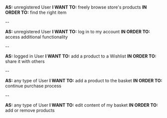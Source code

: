 **AS:**
unregistered User
**I WANT TO:**
freely browse store's products
**IN ORDER TO:**
find the right item

--

**AS:**
unregistered User
**I WANT TO:**
log in to my account
**IN ORDER TO:**
access additional functionality

--

**AS:**
logged in User
**I WANT TO:**
add a product to a Wishlist
**IN ORDER TO:**
share it with others

--

**AS:**
any type of User
**I WANT TO:**
add a product to the basket
**IN ORDER TO:**
continue purchase process

--

**AS:**
any type of User
**I WANT TO:**
edit content of my basket
**IN ORDER TO:**
add or remove products
